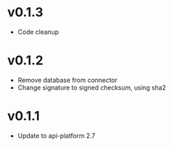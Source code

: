 # v0.1.3
* Code cleanup

# v0.1.2
* Remove database from connector
* Change signature to signed checksum, using sha2

# v0.1.1

* Update to api-platform 2.7